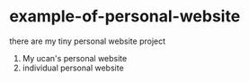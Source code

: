 # example-of-personal-website
there are my tiny personal website project 
1. My ucan's personal website
2. individual personal website
